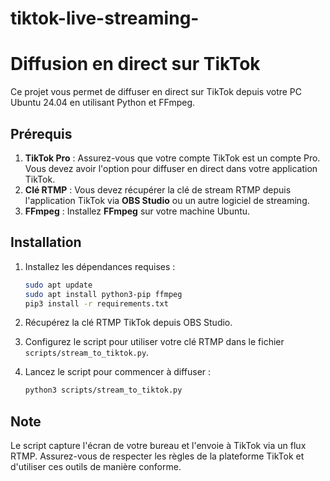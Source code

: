 # tiktok-live-streaming-

# Diffusion en direct sur TikTok

Ce projet vous permet de diffuser en direct sur TikTok depuis votre PC Ubuntu 24.04 en utilisant Python et FFmpeg. 

## Prérequis

1. **TikTok Pro** : Assurez-vous que votre compte TikTok est un compte Pro. Vous devez avoir l'option pour diffuser en direct dans votre application TikTok.
2. **Clé RTMP** : Vous devez récupérer la clé de stream RTMP depuis l'application TikTok via **OBS Studio** ou un autre logiciel de streaming. 
3. **FFmpeg** : Installez **FFmpeg** sur votre machine Ubuntu.

## Installation

1. Installez les dépendances requises :
    ```bash
    sudo apt update
    sudo apt install python3-pip ffmpeg
    pip3 install -r requirements.txt
    ```

2. Récupérez la clé RTMP TikTok depuis OBS Studio.

3. Configurez le script pour utiliser votre clé RTMP dans le fichier `scripts/stream_to_tiktok.py`.

4. Lancez le script pour commencer à diffuser :
    ```bash
    python3 scripts/stream_to_tiktok.py
    ```

## Note

Le script capture l'écran de votre bureau et l'envoie à TikTok via un flux RTMP. Assurez-vous de respecter les règles de la plateforme TikTok et d'utiliser ces outils de manière conforme.


